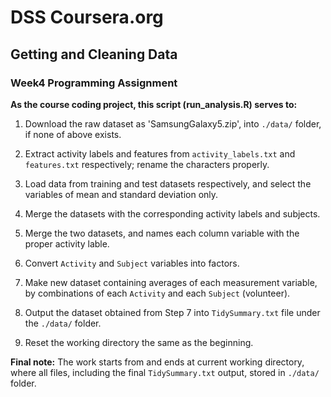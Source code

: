 # DSS Coursera.org
## Getting and Cleaning Data
### Week4 Programming Assignment

__As the course coding project, this script (run_analysis.R) serves to:__

1. Download the raw dataset as 'SamsungGalaxy5.zip', into `./data/` folder, if none of above exists.

2. Extract activity labels and features from `activity_labels.txt` and `features.txt` respectively; rename the characters properly.

3. Load data from training and test datasets respectively, and select the variables of mean and standard deviation only.

4. Merge the datasets with the corresponding activity labels and subjects.

5. Merge the two datasets, and names each column variable with the proper activity lable.

6. Convert `Activity` and `Subject` variables into factors.

7. Make new dataset containing averages of each measurement variable, by combinations of each `Activity` and each `Subject` (volunteer).

8. Output the dataset obtained from Step 7 into `TidySummary.txt` file under the `./data/` folder.

9. Reset the working directory the same as the beginning.

__Final note:__ The work starts from and ends at current working directory, where all files, including the final `TidySummary.txt` output, stored in `./data/` folder.